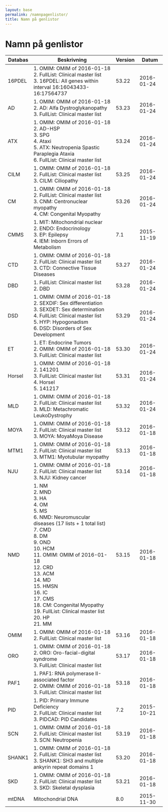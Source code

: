 ```yaml
---
layout: base
permalink: /namnpagenlistor/
title: Namn på genlistor
---
```


# Namn på genlistor

|Databas|Beskrivning|Version|Datum|
|---|---|---|---|
|16PDEL|1. OMIM: OMIM of 2016-01-18<br />2. FullList: Clinical master list<br />3. 16PDEL: All genes within interval 16:16043433-16:17564737<br />|53.22|2016-01-24|
|AD|1. OMIM: OMIM of 2016-01-18<br />2. AD: Alfa Dystroglykanopathy<br />3. FullList: Clinical master list<br />|53.23|2016-01-24|
|ATX|1. OMIM: OMIM of 2016-01-18<br />2. AD-HSP<br />3. SPG<br />4. Ataxi<br />5. ATX: Neutropenia Spastic Paraplegia Ataxia<br />6. FullList: Clinical master list<br />|53.24|2016-01-24|
|CILM|1. OMIM: OMIM of 2016-01-18<br />2. FullList: Clinical master list<br />3. CILM: Ciliopathy<br />|53.25|2016-01-24|
|CM|1. OMIM: OMIM of 2016-01-18<br />2. FullList: Clinical master list<br />3. CNM: Centronuclear myopathy<br />4. CM: Congenital Myopathy<br />|53.26|2016-01-24|
|CMMS|1. MIT: Mitochondrial nuclear<br />2. ENDO: Endocrinology<br />3. EP: Epilepsy<br />4. IEM: Inborn Errors of Metabolism<br />|7.1|2015-11-19|
|CTD|1. OMIM: OMIM of 2016-01-18<br />2. FullList: Clinical master list<br />3. CTD: Connective Tissue Diseases<br />|53.27|2016-01-24|
|DBD|1. FullList: Clinical master list<br />2. DBD<br />|53.28|2016-01-24|
|DSD|1. OMIM: OMIM of 2016-01-18<br />2. SEXDIF: Sex differentiation<br />3. SEXDET: Sex determination<br />4. FullList: Clinical master list<br />5. HYP: Hypogonadism<br />6. DSD: Disorders of Sex Development<br />|53.29|2016-01-24|
|ET|1. ET: Endocrine Tumors<br />2. OMIM: OMIM of 2016-01-18<br />3. FullList: Clinical master list<br />|53.30|2016-01-24|
|Horsel|1. OMIM: OMIM of 2016-01-18<br />2. 141201<br />3. FullList: Clinical master list<br />4. Horsel<br />5. 141217<br />|53.31|2016-01-24|
|MLD|1. OMIM: OMIM of 2016-01-18<br />2. FullList: Clinical master list<br />3. MLD: Metachromatic LeukoDystrophy<br />|53.32|2016-01-24|
|MOYA|1. OMIM: OMIM of 2016-01-18<br />2. FullList: Clinical master list<br />3. MOYA: MoyaMoya Disease<br />|53.12|2016-01-18|
|MTM1|1. OMIM: OMIM of 2016-01-18<br />2. FullList: Clinical master list<br />3. MTM1: Myotubular myopathy<br />|53.13|2016-01-18|
|NJU|1. OMIM: OMIM of 2016-01-18<br />2. FullList: Clinical master list<br />3. NJU: Kidney cancer<br />|53.14|2016-01-18|
|NMD|1. NM<br />2. MND<br />3. HA<br />4. OM<br />5. MS<br />6. NMD: Neuromuscular diseases (17 lists + 1 total list)<br />7. CMD<br />8. DM<br />9. OND<br />10. HCM<br />11. OMIM: OMIM of 2016-01-18<br />12. CRD<br />13. ACM<br />14. MD<br />15. HMSN<br />16. IC<br />17. CMS<br />18. CM: Congenital Myopathy<br />19. FullList: Clinical master list<br />20. HP<br />21. MM<br />|53.15|2016-01-18|
|OMIM|1. OMIM: OMIM of 2016-01-18<br />2. FullList: Clinical master list<br />|53.16|2016-01-18|
|ORO|1. OMIM: OMIM of 2016-01-18<br />2. ORO: Oro-facial-digital syndrome<br />3. FullList: Clinical master list<br />|53.17|2016-01-18|
|PAF1|1. PAF1: RNA polymerase II-associated factor<br />2. OMIM: OMIM of 2016-01-18<br />3. FullList: Clinical master list<br />|53.18|2016-01-18|
|PID|1. PID: Primary Immune Deficiency<br />2. FullList: Clinical master list<br />3. PIDCAD: PID Candidates<br />|7.2|2015-10-21|
|SCN|1. OMIM: OMIM of 2016-01-18<br />2. FullList: Clinical master list<br />3. SCN: Neutropenia<br />|53.19|2016-01-18|
|SHANK1|1. OMIM: OMIM of 2016-01-18<br />2. FullList: Clinical master list<br />3. SHANK1: SH3 and multiple ankyrin repeat domains 1<br />|53.20|2016-01-18|
|SKD|1. OMIM: OMIM of 2016-01-18<br />2. FullList: Clinical master list<br />3. SKD: Skeletal dysplasia<br />|53.21|2016-01-18|
|mtDNA|Mitochondrial DNA|8.0|2015-11-30|
